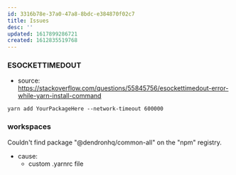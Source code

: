 ```yaml
---
id: 3316b78e-37a0-47a8-8bdc-e384870f02c7
title: Issues
desc: ''
updated: 1617899286721
created: 1612835519768
---
```



### ESOCKETTIMEDOUT
- source: https://stackoverflow.com/questions/55845756/esockettimedout-error-while-yarn-install-command

```
yarn add YourPackageHere --network-timeout 600000

```

### workspaces
Couldn't find package "@dendronhq/common-all" on the "npm" registry.

- cause:
    - custom .yarnrc file

